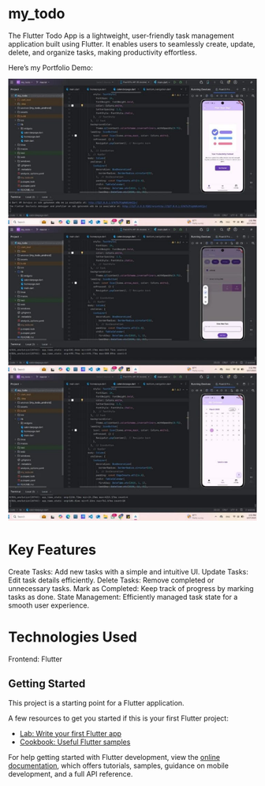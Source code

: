 # my_todo

The Flutter Todo App is a lightweight, user-friendly task management application built using Flutter. It enables users to seamlessly create, update, delete, and organize tasks, making productivity effortless.

Here’s my Portfolio Demo:


![My - Portfolio](https://github.com/Piyumi-Amarasinha/my_todo/blob/0e77c232fced83209921f6f6e123c5a2a2e8751a/My-Todo-demo.jpg)

# Key Features
Create Tasks: Add new tasks with a simple and intuitive UI.
Update Tasks: Edit task details efficiently.
Delete Tasks: Remove completed or unnecessary tasks.
Mark as Completed: Keep track of progress by marking tasks as done.
State Management: Efficiently managed task state for a smooth user experience.

# Technologies Used
Frontend: Flutter

## Getting Started

This project is a starting point for a Flutter application.

A few resources to get you started if this is your first Flutter project:

- [Lab: Write your first Flutter app](https://docs.flutter.dev/get-started/codelab)
- [Cookbook: Useful Flutter samples](https://docs.flutter.dev/cookbook)

For help getting started with Flutter development, view the
[online documentation](https://docs.flutter.dev/), which offers tutorials,
samples, guidance on mobile development, and a full API reference.
